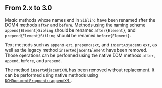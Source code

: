 ## From 2.x to 3.0

Magic methods whose names end in `Sibling` have been renamed after the DOM4 methods `after` and `before`. Methods using the naming scheme `append{Element}Sibling` should be renamed `after{Element}`, and `prepend{Element}Sibling` should be renamed `before{Element}`.

Text methods such as `appendText`, `prependText`, and `insertAdjacentText`, as well as the legacy method `insertAdjacentElement` have been removed. Those operations can be performed using the native DOM methods `after`, `append`, `before`, and `prepend`.

The method `insertAdjacentXML` has been removed without replacement. It can be performed using native methods using [`DOMDocumentFragment::appendXML`](https://www.php.net/manual/domdocumentfragment.appendxml.php).